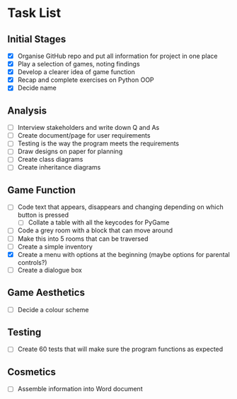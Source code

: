 # Task List

## Initial Stages
- [x] Organise GitHub repo and put all information for project in one place
- [x] Play a selection of games, noting findings
- [x] Develop a clearer idea of game function
- [x] Recap and complete exercises on Python OOP
- [x] Decide name

## Analysis
- [ ] Interview stakeholders and write down Q and As
- [ ] Create document/page for user requirements
- [ ] Testing is the way the program meets the requirements
- [ ] Draw designs on paper for planning
- [ ] Create class diagrams
- [ ] Create inheritance diagrams

## Game Function
- [ ] Code text that appears, disappears and changing depending on which button is pressed
    - [ ] Collate a table with all the keycodes for PyGame
- [ ] Code a grey room with a block that can move around
- [ ] Make this into 5 rooms that can be traversed
- [ ] Create a simple inventory
- [x] Create a menu with options at the beginning (maybe options for parental controls?)
- [ ] Create a dialogue box

## Game Aesthetics
- [ ] Decide a colour scheme

## Testing
- [ ] Create 60 tests that will make sure the program functions as expected

## Cosmetics
- [ ] Assemble information into Word document

